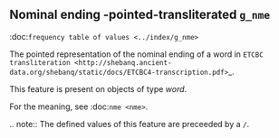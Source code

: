 Nominal ending -pointed-transliterated ``g_nme``
-----------------------------------------------------------------------------------
:doc:`frequency table of values <../index/g_nme>`

The pointed representation of the nominal ending of a word in
`ETCBC transliteration <http://shebanq.ancient-data.org/shebanq/static/docs/ETCBC4-transcription.pdf>`_.

This feature is present on objects of type *word*.

For the meaning, see :doc:`nme <nme>`.

.. note::
    The defined values of this feature are preceeded by a ``/``.

